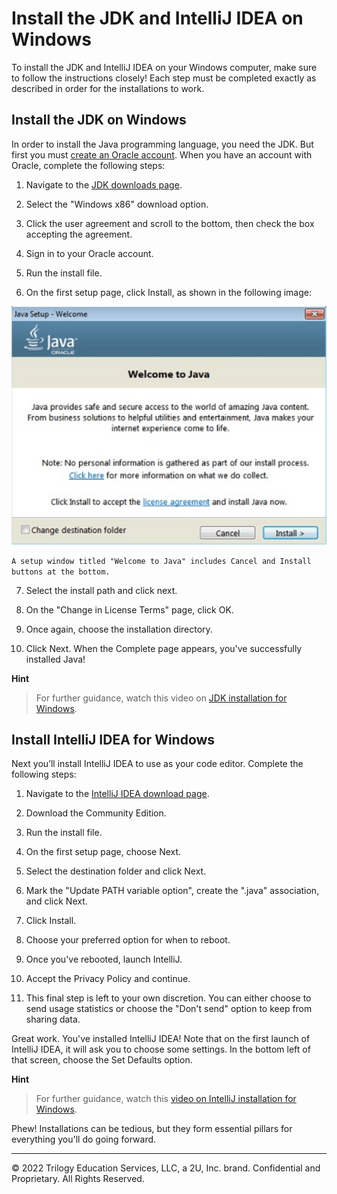 # Install the JDK and IntelliJ IDEA on Windows

To install the JDK and IntelliJ IDEA on your Windows computer, make sure to follow the instructions closely! Each step must be completed exactly as described in order for the installations to work.

## Install the JDK on Windows

In order to install the Java programming language, you need the JDK. But first you must [create an Oracle account](https://docs.oracle.com/en/cloud/get-started/subscriptions-cloud/csgsg/get-oracle-com-account.html). When you have an account with Oracle, complete the following steps:

1. Navigate to the [JDK downloads page](https://www.oracle.com/technetwork/java/javase/downloads/jdk8-downloads-2133151.html).

2. Select the "Windows x86" download option.

3. Click the user agreement and scroll to the bottom, then check the box accepting the agreement.

4. Sign in to your Oracle account.

5. Run the install file.

6. On the first setup page, click Install, as shown in the following image:

![](../Images/300-install-1.png)

`A setup window titled "Welcome to Java" includes Cancel and Install buttons at the bottom.`

7. Select the install path and click next.

8. On the "Change in License Terms" page, click OK.

9. Once again, choose the installation directory.

10. Click Next. When the Complete page appears, you've successfully installed Java!

**Hint**

> For further guidance, watch this video on [JDK installation for Windows](https://youtu.be/o25N3nb_yiM).

## Install IntelliJ IDEA for Windows

Next you’ll install IntelliJ IDEA to use as your code editor. Complete the following steps:

1. Navigate to the [IntelliJ IDEA download page](https://www.jetbrains.com/idea/download/#section=windows).

2. Download the Community Edition.

3. Run the install file.

4. On the first setup page, choose Next.

5. Select the destination folder and click Next.

6. Mark the "Update PATH variable option", create the ".java" association, and click Next.

7. Click Install.

8. Choose your preferred option for when to reboot.

9. Once you've rebooted, launch IntelliJ.

10. Accept the Privacy Policy and continue.

11. This final step is left to your own discretion. You can either choose to send usage statistics or choose the "Don't send" option to keep from sharing data.

Great work. You've installed IntelliJ IDEA! Note that on the first launch of IntelliJ IDEA, it will ask you to choose some settings. In the bottom left of that screen, choose the Set Defaults option.

**Hint**

> For further guidance, watch this [video on IntelliJ installation for Windows](https://youtu.be/JOc9lVFVQso).

Phew! Installations can be tedious, but they form essential pillars for everything you'll do going forward.

---
© 2022 Trilogy Education Services, LLC, a 2U, Inc. brand. Confidential and Proprietary. All Rights Reserved.
